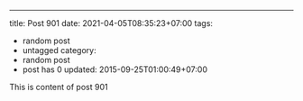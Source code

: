 ---
title: Post 901
date: 2021-04-05T08:35:23+07:00
tags:
  - random post
  - untagged
category:
  - random post
  - post has 0
updated: 2015-09-25T01:00:49+07:00

This is content of post 901